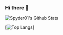 ### Hi there 👋

<!--
**Spyder01/Spyder01** is a ✨ _special_ ✨ repository because its `README.md` (this file) appears on your GitHub profile.

Here are some ideas to get you started:

- 🔭 I’m currently working on ...
- 🌱 I’m currently learning ...
- 👯 I’m looking to collaborate on ...
- 🤔 I’m looking for help with ...
- 💬 Ask me about ...
- 📫 How to reach me: ...
- 😄 Pronouns: ...
- ⚡ Fun fact: ...
-->

![Spyder01's Github Stats](https://github-readme-stats.vercel.app/api?username=Spyder01)

[![Top Langs](https://github-readme-stats.vercel.app/api/top-langs/?username=Spyder01&layout=compact)]
